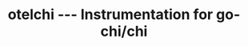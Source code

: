 ---
title: otelchi --- Instrumentation for go-chi/chi
registryType: instrumentation
isThirdParty: true
language: go
tags:
  - go
  - instrumentation
  - go-chi
  - chi
repo: https://github.com/riandyrn/otelchi
license: Apache 2.0
description: Instrumentation for the Golang `go-chi/chi` package.
authors: Riandy R.N (riandyrn@gmail.com)
otVersion: v1.0.1
---